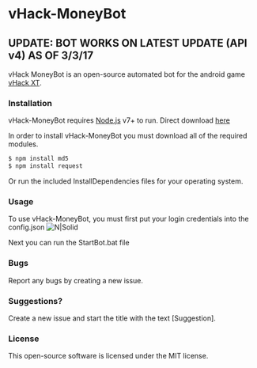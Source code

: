 # vHack-MoneyBot
## UPDATE: BOT WORKS ON LATEST UPDATE (API v4) AS OF 3/3/17

vHack MoneyBot is an open-source automated bot for the android game [vHack XT](https://play.google.com/store/apps/details?id=org.vhack.dev.vhack).

### Installation
vHack-MoneyBot requires [Node.js](https://nodejs.org/) v7+ to run. Direct download [here](https://nodejs.org/dist/v7.5.0/node-v7.5.0-x64.msi)

In order to install vHack-MoneyBot you must download all of the required modules.
```sh
$ npm install md5
$ npm install request
```
Or run the included InstallDependencies files for your operating system.

### Usage
To use vHack-MoneyBot, you must first put your login credentials into the config.json
![N|Solid](https://i.gyazo.com/d40e8ab9a4a5a36cee6325acd5a7a1d8.png)

Next you can run the StartBot.bat file

### Bugs
Report any bugs by creating a new issue.

### Suggestions?
Create a new issue and start the title with the text [Suggestion].

### License
This open-source software is licensed under the MIT license.
